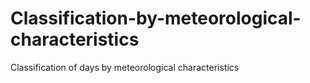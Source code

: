 # Classification-by-meteorological-characteristics
Classification of days by meteorological characteristics
